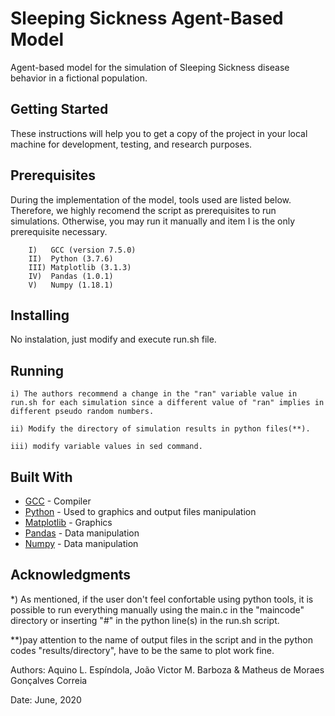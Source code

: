 # Sleeping Sickness Agent-Based Model
Agent-based model for the simulation of Sleeping Sickness disease behavior in a fictional population.

## Getting Started

These instructions will help you to get a copy of the project in your local machine for development, testing, and research purposes. 

## Prerequisites

During the implementation of the model,  tools used are listed below. Therefore, we highly recomend the script  as prerequisites to run simulations. Otherwise, you may run it manually and item I is the only prerequisite necessary.

```
    I)   GCC (version 7.5.0)
    II)  Python (3.7.6)
    III) Matplotlib (3.1.3)
    IV)  Pandas (1.0.1)
    V)   Numpy (1.18.1)
```

## Installing

No instalation, just modify and execute run.sh file.

## Running

    i) The authors recommend a change in the "ran" variable value in run.sh for each simulation since a different value of "ran" implies in different pseudo random numbers.
    
    ii) Modify the directory of simulation results in python files(**).

    iii) modify variable values in sed command.

## Built With

* [GCC](https://gcc.gnu.org/) - Compiler 
* [Python](https://www.python.org/) - Used to graphics and output files manipulation
* [Matplotlib](https://matplotlib.org/) - Graphics
* [Pandas](https://pandas.org/) - Data manipulation
* [Numpy](https://numpy.org/) - Data manipulation


## Acknowledgments

*) As mentioned, if the user don't feel confortable using python tools, it is possible to run everything manually using the main.c in the "maincode" directory or inserting "#" in the python line(s) in the run.sh script.

**)pay attention to the name of output files in the script and in the python codes "results/directory", have to be the same to plot work fine. 


Authors: Aquino L. Espíndola, João Victor M. Barboza & Matheus de Moraes Gonçalves Correia

Date: June, 2020 
